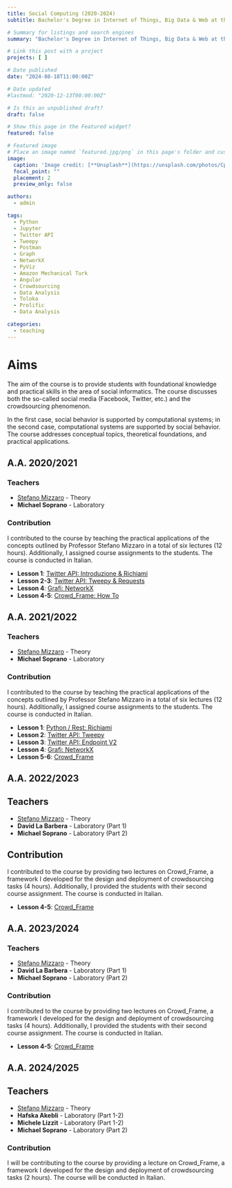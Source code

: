 ```yaml
---
title: Social Computing (2020-2024)
subtitle: Bachelor's Degree in Internet of Things, Big Data & Web at the University of Udine

# Summary for listings and search engines
summary: "Bachelor's Degree in Internet of Things, Big Data & Web at the University of Udine. Academic Years: 2020-2024"

# Link this post with a project
projects: [ ]

# Date published
date: "2024-08-18T11:00:00Z"

# Date updated
#lastmod: "2020-12-13T00:00:00Z"

# Is this an unpublished draft?
draft: false

# Show this page in the Featured widget?
featured: false

# Featured image
# Place an image named `featured.jpg/png` in this page's folder and customize its options here.
image:
  caption: 'Image credit: [**Unsplash**](https://unsplash.com/photos/CpkOjOcXdUY)'
  focal_point: ""
  placement: 2
  preview_only: false

authors:
  - admin

tags:
  - Python
  - Jupyter
  - Twitter API
  - Tweepy
  - Postman
  - Graph
  - NetworkX
  - PyViz
  - Amazon Mechanical Turk
  - Angular
  - Crowdsourcing
  - Data Analysis
  - Toloka
  - Prolific
  - Data Analysis

categories:
  - teaching
---
```


# Aims

The aim of the course is to provide students with foundational knowledge and practical skills in the area of social informatics. The course discusses both the so-called social media (Facebook,
Twitter, etc.) and the crowdsourcing phenomenon.

In the first case, social behavior is supported by computational systems; in the second case, computational systems are supported by social behavior. The course addresses conceptual topics,
theoretical foundations, and practical applications.

## A.A. 2020/2021

### Teachers

- [Stefano Mizzaro](https://users.dimi.uniud.it/~stefano.mizzaro/ "Stefano Mizzaro") - Theory
- **Michael Soprano** - Laboratory

### Contribution

I contributed to the course by teaching the practical applications of the concepts outlined by Professor Stefano Mizzaro in a total of six lectures (12 hours). Additionally, I assigned course assignments to the students. The course is conducted in Italian.

- **Lesson 1**: [Twitter API: Introduzione & Richiami](https://www.dropbox.com/scl/fi/xpq3b6zhzf3zpczqkwn9g/SC_MS_1_Twitter_API_Intro_Ric.pptx?rlkey=trdwm6yxgohyktj79c0bu3xsx&dl=0)
- **Lesson 2-3**: [Twitter API: Tweepy & Requests](https://www.dropbox.com/scl/fi/rtdvumim9mzuihlu3zlxu/SC_MS_2-Twitter_API_Tweepy_Req.pptx?rlkey=t7rms0spo58a612oniuda1vey&dl=0)
- **Lesson 4**: [Grafi: NetworkX](https://www.dropbox.com/scl/fi/0e8iz71e45mxix4cmxiam/SC_MS_3_Grafi_NetworkX.pptx?rlkey=ab76koii4j1we6zpwatihhh10&dl=0)
- **Lesson 4-5**: [Crowd_Frame: How To](https://www.dropbox.com/scl/fi/56egim1ixzm1bm4tn988x/SC_MS_4_Crowd_Frame.pptx?rlkey=yl0z8mqxb6q6n4u1h2etfuz5e&dl=0)  

## A.A. 2021/2022

### Teachers

- [Stefano Mizzaro](https://users.dimi.uniud.it/~stefano.mizzaro/ "Stefano Mizzaro") - Theory
- **Michael Soprano** - Laboratory

### Contribution

I contributed to the course by teaching the practical applications of the concepts outlined by Professor Stefano Mizzaro in a total of six lectures (12 hours). Additionally, I assigned course assignments to the students. The course is conducted in Italian.

- **Lesson 1**: [Python / Rest: Richiami](https://www.dropbox.com/scl/fi/az4z8x0zu3ysajpjsfs0h/SC_MS_1_Python_Rest_Richiami.pptx?rlkey=ozxl5bwwpp56wjgp3ty01v7tf&dl=0)
- **Lesson 2**: [Twitter API: Tweepy](https://www.dropbox.com/scl/fi/xrtha37m67zob5k7sresz/SC_MS_2-Twitter_API_Tweepy.pptx?rlkey=i54k7eha11f59ies21pyn9u16&dl=0)
- **Lesson 3**: [Twitter API: Endpoint V2](https://www.dropbox.com/scl/fi/93umif7xa71woszewr5zo/SC_MS_3-EndpointV2_Req.pptx?rlkey=zp1vux6vjp1x6xc7evip6l0d4&dl=0)
- **Lesson 4**: [Grafi: NetworkX](https://www.dropbox.com/scl/fi/d22udpapqnitwuc32ban4/SC_MS_4_Grafi_NetworkX.pptx?rlkey=3r949h14dqxsnzwoffprdgaz7&dl=0)
- **Lesson 5-6**: [Crowd_Frame](https://www.dropbox.com/scl/fi/tmgtqxt3ihnvtgj5r0150/SC_MS_5_Crowd_Frame.pptx?rlkey=prdahfpu3u0y7k48dzi2mc1fk&dl=0)

## A.A. 2022/2023

## Teachers

- [Stefano Mizzaro](https://users.dimi.uniud.it/~stefano.mizzaro/ "Stefano Mizzaro") - Theory
- **David La Barbera** - Laboratory (Part 1)
- **Michael Soprano** - Laboratory (Part 2)

## Contribution

I contributed to the course by providing two lectures on Crowd_Frame, a framework I developed for the design and deployment of crowdsourcing tasks (4 hours). Additionally, I provided the students with
their second course assignment. The course is conducted in Italian.

- **Lesson 4-5**: [Crowd_Frame](https://www.dropbox.com/scl/fi/ez7aanl9b9vn4m6zt6ckw/22-23.Crowd_Frame.pdf?rlkey=95kkc3nrf9ejy6r17s5i44y7w&st=b24tubx6&dl=0)

## A.A. 2023/2024

### Teachers

- [Stefano Mizzaro](https://users.dimi.uniud.it/~stefano.mizzaro/ "Stefano Mizzaro") - Theory
- **David La Barbera** - Laboratory (Part 1)
- **Michael Soprano** - Laboratory (Part 2)

### Contribution

I contributed to the course by providing two lectures on Crowd_Frame, a framework I developed for the design and deployment of crowdsourcing tasks (4 hours). Additionally, I provided the students with
their second course assignment. The course is conducted in Italian.

- **Lesson 4-5**: [Crowd_Frame](https://www.dropbox.com/scl/fi/4rmiryatmpzhyrcmejuyb/SC_MS_4_Crowd_Frame.pptx?rlkey=1cd5jhx1n2fi491qvkagau3un&dl=0)  

## A.A. 2024/2025

## Teachers

- [Stefano Mizzaro](https://users.dimi.uniud.it/~stefano.mizzaro/ "Stefano Mizzaro") - Theory
- **Hafska Akebli** - Laboratory (Part 1-2)
- **Michele Lizzit** - Laboratory (Part 1-2)
- **Michael Soprano** - Laboratory (Part 2)

### Contribution

I will be contributing to the course by providing a lecture on Crowd_Frame, a framework I developed for the design and deployment of crowdsourcing tasks (2 hours). The course will be conducted in Italian.




